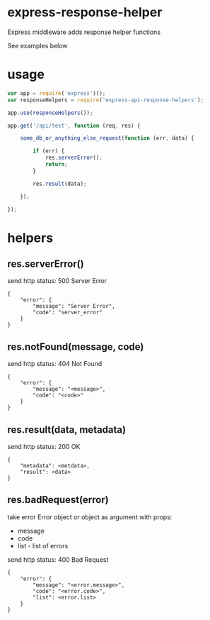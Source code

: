 # express-response-helper

Express middleware adds response helper functions  

See examples below

# usage

```js
var app = require('express')();
var responseHelpers = require('express-api-response-helpers');

app.use(responseHelpers());

app.get('/api/test', function (req, res) {

    some_db_or_anything_else_request(function (err, data) {

        if (err) {
            res.serverError();
            return;
        }

        res.result(data);

    });

});
```

# helpers

## res.serverError()

send http status:  500 Server Error

```
{
    "error": {
        "message": "Server Error",
        "code": "server_error"
    }
}
```


## res.notFound(message, code)

send http status: 404 Not Found

```
{
    "error": {
        "message": "<message>",
        "code": "<code>"
    }
}
```


## res.result(data, metadata)

send http status: 200 OK

```
{
    "metadata": <metdata>,
    "result": <data>
}
```

## res.badRequest(error)

take error Error object or object as argument with props:

- message
- code
- list - list of errors

send http status: 400 Bad Request

```
{
    "error": {
        "message": "<error.message>",
        "code": "<error.code>",
        "list": <error.list>
    }
}
```
